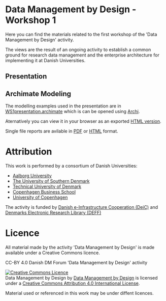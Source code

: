 # Data Management by Design - Workshop 1

Here you can find the materials related to the first workshop of the
'Data Management by Design' activity.

The views are the result of an ongoing activity to establish a common
ground for research data management and the enterprise architecture
for implementing it at Danish Universities.

## Presentation

## Archimate Modeling

The modelling examples used in the presentation are in
[WS1presentation.archimate](WS1presentation.archimate) which is can be
opened using [Archi](https://www.archimatetool.com/).

Aternatively you can view it in your browser as an exported [HTML
version](https://raw.githack.com/Data-Management-by-Design/DMbD/master/ws1/html/index.html).

Single file reports are avilable in
[PDF](exported/WS1presentation.pdf) or
[HTML](https://rawgit.com/Data-Management-by-Design/DMbD/master/ws1/exported/WS1presentation.html) format.

# Attribution

This work is performed by a consortium of Danish Universities:

* [Aalborg University](https://www.en.aau.dk/)
* [The University of Southern Denmark](https://www.sdu.dk/en/)
* [Technical University of Denmark](https://www.dtu.dk/english)
* [Copenhagen Business School](https://www.cbs.dk/en)
* [University of Copenhagen](https://www.ku.dk/english/)

The activity is funded by
[Danish e-Infrastructure Cooperation (DeiC)](https://www.deic.dk/en ) and
[Denmarks Electronic Research Library (DEFF)](https://www.deff.dk/english/)

# Licence 

All material made by the activity 'Data Management by Design' is made available under a Creative Commons licence.

CC-BY 4.0 Danish DM Forum 'Data Management by Design' activity

<a rel="license" href="http://creativecommons.org/licenses/by/4.0/"><img alt="Creative Commons Licence" style="border-width:0" src="https://i.creativecommons.org/l/by/4.0/88x31.png" /></a><br /><span xmlns:dct="http://purl.org/dc/terms/" property="dct:title">Data Management by Design</span> by <a xmlns:cc="http://creativecommons.org/ns#" href="https://github.com/Data-Management-by-Design/DMbD" property="cc:attributionName" rel="cc:attributionURL">Data Management by Design</a> is licensed under a <a rel="license" href="http://creativecommons.org/licenses/by/4.0/">Creative Commons Attribution 4.0 International License</a>.

Material used or referenced in this work may be under diffent licences.

